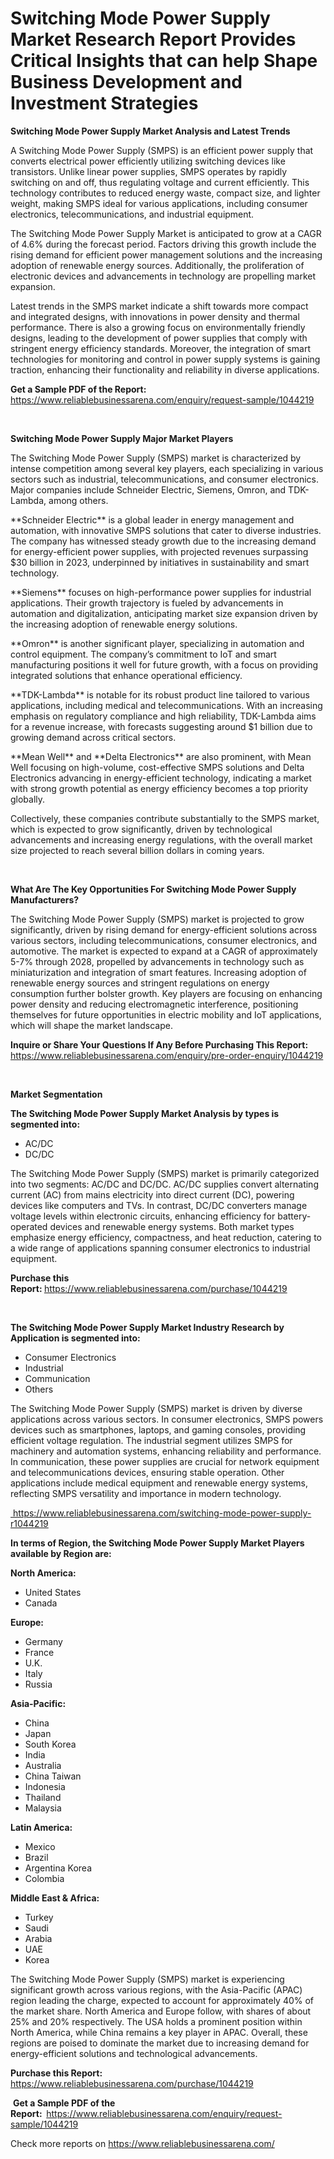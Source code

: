 <p><h1>Switching Mode Power Supply Market Research Report Provides Critical Insights that can help Shape Business Development and Investment Strategies</h1></p><p><strong>Switching Mode Power Supply Market Analysis and Latest Trends</strong></p>
<p><p>A Switching Mode Power Supply (SMPS) is an efficient power supply that converts electrical power efficiently utilizing switching devices like transistors. Unlike linear power supplies, SMPS operates by rapidly switching on and off, thus regulating voltage and current efficiently. This technology contributes to reduced energy waste, compact size, and lighter weight, making SMPS ideal for various applications, including consumer electronics, telecommunications, and industrial equipment.</p><p>The Switching Mode Power Supply Market is anticipated to grow at a CAGR of 4.6% during the forecast period. Factors driving this growth include the rising demand for efficient power management solutions and the increasing adoption of renewable energy sources. Additionally, the proliferation of electronic devices and advancements in technology are propelling market expansion. </p><p>Latest trends in the SMPS market indicate a shift towards more compact and integrated designs, with innovations in power density and thermal performance. There is also a growing focus on environmentally friendly designs, leading to the development of power supplies that comply with stringent energy efficiency standards. Moreover, the integration of smart technologies for monitoring and control in power supply systems is gaining traction, enhancing their functionality and reliability in diverse applications.</p></p>
<p><strong>Get a Sample PDF of the Report:&nbsp;</strong> <a href="https://www.reliablebusinessarena.com/enquiry/request-sample/1044219?utm_campaign=2488&utm_medium=2&utm_source=Github&utm_content=ia&utm_term=06042025&utm_id=switching-mode-power-supply">https://www.reliablebusinessarena.com/enquiry/request-sample/1044219</a></p>
<p>&nbsp;</p>
<p><strong>Switching Mode Power Supply Major Market Players</strong></p>
<p><p>The Switching Mode Power Supply (SMPS) market is characterized by intense competition among several key players, each specializing in various sectors such as industrial, telecommunications, and consumer electronics. Major companies include Schneider Electric, Siemens, Omron, and TDK-Lambda, among others. </p><p>**Schneider Electric** is a global leader in energy management and automation, with innovative SMPS solutions that cater to diverse industries. The company has witnessed steady growth due to the increasing demand for energy-efficient power supplies, with projected revenues surpassing $30 billion in 2023, underpinned by initiatives in sustainability and smart technology.</p><p>**Siemens** focuses on high-performance power supplies for industrial applications. Their growth trajectory is fueled by advancements in automation and digitalization, anticipating market size expansion driven by the increasing adoption of renewable energy solutions.</p><p>**Omron** is another significant player, specializing in automation and control equipment. The company’s commitment to IoT and smart manufacturing positions it well for future growth, with a focus on providing integrated solutions that enhance operational efficiency.</p><p>**TDK-Lambda** is notable for its robust product line tailored to various applications, including medical and telecommunications. With an increasing emphasis on regulatory compliance and high reliability, TDK-Lambda aims for a revenue increase, with forecasts suggesting around $1 billion due to growing demand across critical sectors.</p><p>**Mean Well** and **Delta Electronics** are also prominent, with Mean Well focusing on high-volume, cost-effective SMPS solutions and Delta Electronics advancing in energy-efficient technology, indicating a market with strong growth potential as energy efficiency becomes a top priority globally.</p><p>Collectively, these companies contribute substantially to the SMPS market, which is expected to grow significantly, driven by technological advancements and increasing energy regulations, with the overall market size projected to reach several billion dollars in coming years.</p></p>
<p>&nbsp;</p>
<p><strong>What Are The Key Opportunities For Switching Mode Power Supply Manufacturers?</strong></p>
<p><p>The Switching Mode Power Supply (SMPS) market is projected to grow significantly, driven by rising demand for energy-efficient solutions across various sectors, including telecommunications, consumer electronics, and automotive. The market is expected to expand at a CAGR of approximately 5-7% through 2028, propelled by advancements in technology such as miniaturization and integration of smart features. Increasing adoption of renewable energy sources and stringent regulations on energy consumption further bolster growth. Key players are focusing on enhancing power density and reducing electromagnetic interference, positioning themselves for future opportunities in electric mobility and IoT applications, which will shape the market landscape.</p></p>
<p><strong>Inquire or Share Your Questions If Any Before Purchasing This Report:</strong> <a href="https://www.reliablebusinessarena.com/enquiry/pre-order-enquiry/1044219?utm_campaign=2488&utm_medium=2&utm_source=Github&utm_content=ia&utm_term=06042025&utm_id=switching-mode-power-supply">https://www.reliablebusinessarena.com/enquiry/pre-order-enquiry/1044219</a></p>
<p>&nbsp;</p>
<p><strong>Market Segmentation</strong></p>
<p><strong>The Switching Mode Power Supply Market Analysis by types is segmented into:</strong></p>
<p><ul><li>AC/DC</li><li>DC/DC</li></ul></p>
<p><p>The Switching Mode Power Supply (SMPS) market is primarily categorized into two segments: AC/DC and DC/DC. AC/DC supplies convert alternating current (AC) from mains electricity into direct current (DC), powering devices like computers and TVs. In contrast, DC/DC converters manage voltage levels within electronic circuits, enhancing efficiency for battery-operated devices and renewable energy systems. Both market types emphasize energy efficiency, compactness, and heat reduction, catering to a wide range of applications spanning consumer electronics to industrial equipment.</p></p>
<p><strong>Purchase this Report:&nbsp;</strong><a href="https://www.reliablebusinessarena.com/purchase/1044219?utm_campaign=2488&utm_medium=2&utm_source=Github&utm_content=ia&utm_term=06042025&utm_id=switching-mode-power-supply">https://www.reliablebusinessarena.com/purchase/1044219</a></p>
<p>&nbsp;</p>
<p><strong>The Switching Mode Power Supply Market Industry Research by Application is segmented into:</strong></p>
<p><ul><li>Consumer Electronics</li><li>Industrial</li><li>Communication</li><li>Others</li></ul></p>
<p><p>The Switching Mode Power Supply (SMPS) market is driven by diverse applications across various sectors. In consumer electronics, SMPS powers devices such as smartphones, laptops, and gaming consoles, providing efficient voltage regulation. The industrial segment utilizes SMPS for machinery and automation systems, enhancing reliability and performance. In communication, these power supplies are crucial for network equipment and telecommunications devices, ensuring stable operation. Other applications include medical equipment and renewable energy systems, reflecting SMPS versatility and importance in modern technology.</p></p>
<p><a href="https://www.reliablebusinessarena.com/switching-mode-power-supply-r1044219?utm_campaign=2488&utm_medium=2&utm_source=Github&utm_content=ia&utm_term=06042025&utm_id=switching-mode-power-supply">&nbsp;https://www.reliablebusinessarena.com/switching-mode-power-supply-r1044219</a></p>
<p><strong>In terms of Region, the Switching Mode Power Supply Market Players available by Region are:</strong></p>
<p>
    <p> <strong> North America: </strong>
        <ul>
            <li>United States</li>
            <li>Canada</li>
        </ul>
        </p> 
    <p> <strong> Europe: </strong>
        <ul>
            <li>Germany</li>
            <li>France</li>
            <li>U.K.</li>
            <li>Italy</li>
            <li>Russia</li>
        </ul>
        </p> 
    <p> <strong> Asia-Pacific: </strong>
        <ul>
            <li>China</li>
            <li>Japan</li>
            <li>South Korea</li>
            <li>India</li>
            <li>Australia</li>
            <li>China Taiwan</li>
            <li>Indonesia</li>
            <li>Thailand</li>
            <li>Malaysia</li>
        </ul>
        </p> 
    <p> <strong> Latin America: </strong>
        <ul>
            <li>Mexico</li>
            <li>Brazil</li>
            <li>Argentina Korea</li>
            <li>Colombia</li>
        </ul>
        </p> 
    <p> <strong> Middle East & Africa: </strong>
        <ul>
            <li>Turkey</li>
            <li>Saudi</li>
            <li>Arabia</li>
            <li>UAE</li>
            <li>Korea</li>
        </ul>
    </p>
    </p>
<p><p>The Switching Mode Power Supply (SMPS) market is experiencing significant growth across various regions, with the Asia-Pacific (APAC) region leading the charge, expected to account for approximately 40% of the market share. North America and Europe follow, with shares of about 25% and 20% respectively. The USA holds a prominent position within North America, while China remains a key player in APAC. Overall, these regions are poised to dominate the market due to increasing demand for energy-efficient solutions and technological advancements.</p></p>
<p><strong>Purchase this Report: </strong><a href="https://www.reliablebusinessarena.com/purchase/1044219?utm_campaign=2488&utm_medium=2&utm_source=Github&utm_content=ia&utm_term=06042025&utm_id=switching-mode-power-supply">https://www.reliablebusinessarena.com/purchase/1044219</a></p>
<p>&nbsp;<strong>Get a Sample PDF of the Report:&nbsp;&nbsp;</strong><a href="https://www.reliablebusinessarena.com/enquiry/request-sample/1044219?utm_campaign=2488&utm_medium=2&utm_source=Github&utm_content=ia&utm_term=06042025&utm_id=switching-mode-power-supply">https://www.reliablebusinessarena.com/enquiry/request-sample/1044219</a></p>
<p><strong></strong></p>
<p>Check more reports on <a href="https://www.reliablebusinessarena.com/?utm_campaign=2488&utm_medium=2&utm_source=Github&utm_content=ia&utm_term=06042025&utm_id=switching-mode-power-supply">https://www.reliablebusinessarena.com/</a></p>